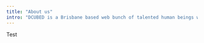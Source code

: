 ```yaml
---
title: "About us"
intro: "DCUBED is a Brisbane based web bunch of talented human beings who specialise in creating top notch web applications"
---
```


Test
